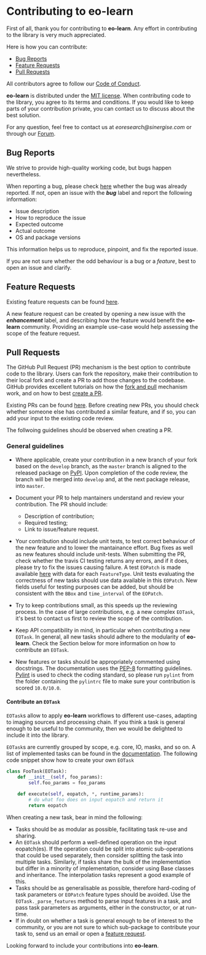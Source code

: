 # Contributing to **eo-learn**

First of all, thank you for contributing to **eo-learn**. Any effort in contributing 
to the library is very much appreciated.

Here is how you can contribute:
 
 * [Bug Reports][bug-reports]
 * [Feature Requests][feature-requests]
 * [Pull Requests][pull-requests]
 
All contributors agree to follow our [Code of Conduct](CODE_OF_CONDUCT.md).

**eo-learn** is distributed under the [MIT license](LICENSE). When contributing
code to the library, you agree to its terms and conditions. If you would like to 
keep parts of your contribution private, you can contact us to discuss about
the best solution.

For any question, feel free to contact us at _eoresearch@sinergise.com_ or through our [Forum][sh-forum].

[sh-forum]: https://forum.sentinel-hub.com/

## Bug Reports
[bug-reports]: #bug-reports

We strive to provide high-quality working code, but bugs happen nevertheless.

When reporting a bug, please check [here][open-bug-list] whether 
the bug was already reported. If not, open an issue with the **_bug_** label and
report the following information:

 * Issue description
 * How to reproduce the issue
 * Expected outcome
 * Actual outcome
 * OS and package versions
 
This information helps us to reproduce, pinpoint, and fix the reported issue.

If you are not sure whether the odd behaviour is a bug or a _feature_, best to open
an issue and clarify.

[open-bug-list]: https://github.com/sentinel-hub/eo-learn/issues?q=state:open+type:issue+label:"bug"

## Feature Requests
[feature-requests]: #feature-requests

Existing feature requests can be found [here][existing-feature-requests]. 

A new feature request can be created by opening a new issue with the **_enhancement_** label, 
and describing how the feature would benefit the **eo-learn** community. 
Providing an example use-case would help assessing the scope of the 
feature request.

[existing-feature-requests]: https://github.com/sentinel-hub/eo-learn/issues?q=state:open+type:issue+label:"enhancement"

## Pull Requests
[pull-requests]: #pull-requests

The GitHub Pull Request (PR) mechanism is the best option to contribute code 
to the library. Users can fork the repository, make their contribution to their 
local fork and create a PR to add those changes to the codebase. GitHub provides excellent 
tutorials on how the [fork and pull][fork-and-pull] mechanism work, and on
how to best [create a PR][create-pr].

Existing PRs can be found [here][existing-prs]. Before creating new PRs, you should check
whether someone else has contributed a similar feature, and if so, you can add your 
input to the existing code review.

The follwoing guidelines should be observed when creating a PR.

[fork-and-pull]: https://help.github.com/articles/creating-a-pull-request-from-a-fork
[create-pr]: https://help.github.com/articles/creating-a-pull-request/
[existing-prs]: https://github.com/sentinel-hub/eo-learn/pulls?q=state:open

### General guidelines

 * Where applicable, create your contribution in a new branch of your fork based on the 
   `develop` branch, as the `master` branch is aligned to the released package on [PyPI][pypi]. Upon 
   completion of the code review, the branch will be merged into `develop` and, at
   the next package release, into `master`.
   
 * Document your PR to help mantainers understand and review your contribution. The PR
   should include:
   
   * Description of contribution;
   * Required testing;
   * Link to issue/feature request.
   
 * Your contribution should include unit tests, to test correct behaviour of the new feature
   and to lower the mantainance effort. Bug fixes as well as new features should include unit-tests.
   When submitting the PR, check whether the travis CI testing returns any errors, and if it does,
   please try to fix the issues causing failure. A test `EOPatch` is made available [here][test-eo-patch]
   with data for each `FeatureType`. Unit tests evaluating the correctness of new tasks should use data 
   available in this `EOPatch`. New fields useful for testing purposes can be added, but should 
   be consistent with the `BBox` and `time_interval` of the `EOPatch`.
   
 * Try to keep contributions small, as this speeds up the reviewing process. In the case of large 
   contributions, e.g. a new complex `EOTask`, it's best to contact us first to review the scope 
   of the contribution.
   
 * Keep API compatibility in mind, in particular when contributing a new `EOTask`. In general, 
   all new tasks should adhere to the modularity of **eo-learn**. 
   Check the Section below for more information on how to contribute an `EOTask`.
   
 * New features or tasks should be appropriately commented using docstrings. The documentation uses
   the [PEP-8][pep-8] formatting guidelines. [Pylint][pylint] is used to check the coding standard,
   so please run `pylint` from the folder containing the `pylintrc` file to make sure your 
   contribution is scored `10.0/10.0`.
   
#### Contribute an `EOTask`
[create-eo-task]: #create-eo-task

`EOTask`s allow to apply **eo-learn** workflows to different use-cases, adapting to imaging sources and 
processing chain. If you think a task is general enough to be useful to the community, then we would 
be delighted to include it into the library.

`EOTask`s are currently grouped by scope, e.g. core, IO, masks, and so on. A list of implemented 
tasks can be found in the [documentation][existing-eo-tasks]. The following code snippet show how 
to create your own `EOTask`

```python
class FooTask(EOTask):
    def __init__(self, foo_params):
        self.foo_params = foo_params
        
    def execute(self, eopatch, *, runtime_params):
        # do what foo does on input eopatch and return it
        return eopatch
```
When creating a new task, bear in mind the following:
 
 * Tasks should be as modular as possible, facilitating task re-use and sharing. 
 * An `EOTask` should perform a well-defined operation on the input eopatch(es). If the operation 
   could be split into atomic sub-operations that could be used separately, then consider splitting 
   the task into multiple tasks. Similarly, if tasks share the bulk of the implementation but differ 
   in a minority of implementation, consider using Base classes and inheritance. The interpolation 
   tasks represent a good example of this.  
 * Tasks should be as generalisable as possible, therefore hard-coding of task parameters or `EOPatch` 
   feature types should be avoided. Use the `EOTask._parse_features` method to parse input features in a task, 
   and pass task parameters as arguments, either in the constructor, or at run-time.
 * If in doubt on whether a task is general enough to be of interest to the community, or you are not
   sure to which sub-package to contribute your task to, send us an email or open a 
   [feature request][feature-requests].
   
Looking forward to include your contributions into **eo-learn**.


[pypi]: https://pypi.org/
[pep-8]: https://www.python.org/dev/peps/pep-0008/
[pylint]: https://www.pylint.org/
[existing-eo-tasks]: https://eo-learn.readthedocs.io/en/latest/eotasks.html
[test-eo-patch]: https://github.com/sentinel-hub/eo-learn/tree/master/example_data/TestEOPatch
